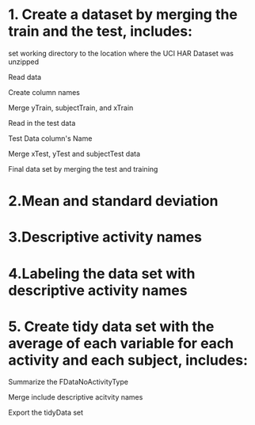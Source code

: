 # 1. Create a dataset by merging the train and the test, includes:

set working directory to the location where the UCI HAR Dataset was unzipped

Read data

Create column names

Merge yTrain, subjectTrain, and xTrain

Read in the test data

Test Data column's Name

Merge xTest, yTest and subjectTest data

Final data set by merging the test and training

# 2.Mean and standard deviation 

# 3.Descriptive activity names 

# 4.Labeling the data set with descriptive activity names 

# 5. Create  tidy data set with the average of each variable for each activity and each subject, includes:

Summarize the FDataNoActivityType

Merge include descriptive acitvity names

Export the tidyData set 
